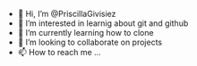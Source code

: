 - 👋 Hi, I’m @PriscillaGivisiez
- 👀 I’m interested in learnig about git and github
- 🌱 I’m currently learning how to clone 
- 💞️ I’m looking to collaborate on projects 
- 📫 How to reach me ...

<!---
PriscillaGivisiez/PriscillaGivisiez is a ✨ special ✨ repository because its `README.md` (this file) appears on your GitHub profile.
You can click the Preview link to take a look at your changes.
--->
